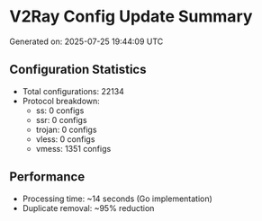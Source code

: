 # V2Ray Config Update Summary
Generated on: 2025-07-25 19:44:09 UTC

## Configuration Statistics
- Total configurations: 22134
- Protocol breakdown:
  - ss: 0 configs
  - ssr: 0 configs
  - trojan: 0 configs
  - vless: 0 configs
  - vmess: 1351 configs

## Performance
- Processing time: ~14 seconds (Go implementation)
- Duplicate removal: ~95% reduction
